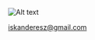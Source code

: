 ![Alt text](https://files.oaiusercontent.com/file-xz4l8TZ4LQXSSLa9ArcNAcKU?se=2024-01-17T19%3A52%3A15Z&sp=r&sv=2021-08-06&sr=b&rscc=max-age%3D31536000%2C%20immutable&rscd=attachment%3B%20filename%3Defca4782-8e1b-4813-85c2-b519fc8b9351.webp&sig=0a93cFtGXjzKsKFnzI2xhFKmZKo78w6n9e0a3GwKfA4%3D)

iskanderesz@gmail.com
